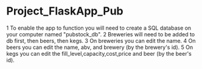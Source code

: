 # Project_FlaskApp_Pub

1 To enable the app to function you will need to create a SQL database on your computer named "pubstock_db".
2 Breweries will need to be added to db first, then beers, then kegs.
3 On breweries you can edit the name.
4 On beers you can edit the name, abv, and brewery (by the brewery's id).
5 On kegs you can edit the fill_level,capacity,cost,price and beer (by the beer's id).